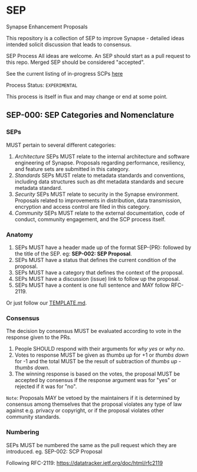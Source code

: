 # SEP

Synapse Enhancement Proposals

This repository is a collection of SEP to improve Synapse - detailed ideas intended solicit discussion that leads to consensus.

SEP Process
All ideas are welcome. An SEP should start as a pull request to this repo. Merged SEP should be considered "accepted".

See the current listing of in-progress SCPs [here](https://github.com/Synapse/sep/pulls)

Process Status: `EXPERIMENTAL`

This process is itself in flux and may change or end at some point.

## SEP-000: SEP Categories and Nomenclature

### SEPs

MUST pertain to several different categories:

1. *Architecture* SEPs MUST relate to the internal architecture and software engineering of Synapse. Proposals regarding performance, resiliency, and feature sets are submitted in this category.
2. *Standards* SEPs MUST relate to metadata standards and conventions, including data structures such as dht metadata standards and secure metadata standard.
3. *Security* SEPs MUST relate to security in the Synapse environment. Proposals related to improvements in distribution, data transmission, encryption and access control are filed in this category.
4. *Community* SEPs MUST relate to the external documentation, code of conduct, community engagement, and the SCP process itself.

### Anatomy

1. SEPs MUST have a header made up of the format SEP-{PR}: followed by the title of the SEP. eg: **SEP-002: SEP Proposal**.
2. SEPs MUST have a status that defines the current condition of the proposal.
3. SEPs MUST have a category that defines the context of the proposal.
4. SEPs MUST have a discussion (issue) link to follow up the proposal.
5. SEPs MUST have a content is one full sentence and MAY follow RFC-2119.

Or just follow our [TEMPLATE.md](TEMPLATE.md).

### Consensus

The decision by consensus MUST be evaluated according to vote in the response given to the PRs.

1. People SHOULD respond with their arguments for *why yes* or *why no*.
2. Votes to response MUST be given as *thumbs up* for +1 or *thumbs down* for -1 and the total MUST be the result of subtraction of *thumbs up* - *thumbs down*.
3. The winning response is based on the votes, the proposal MUST be accepted by consensus if the response argument was for "yes" or rejected if it was for "no".

`Note`: Proposals MAY be vetoed by the maintainers if it is determined by consensus among themselves that the proposal violates any type of law against e.g. privacy or copyright, or if the proposal violates other community standards.

### Numbering

SEPs MUST be numbered the same as the pull request which they are introduced.
eg. SEP-002: SCP Proposal

Following RFC-2119:
<https://datatracker.ietf.org/doc/html/rfc2119>
